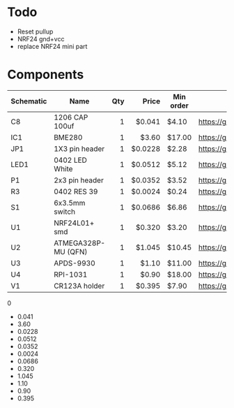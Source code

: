 # Todo

- Reset pullup
- NRF24 gnd+vcc
- replace NRF24 mini part

# Components

| Schematic | Name                | Qty  |   Price | Min order | URL                   |
| --------- | ------------------- | ----:| -------:| --------- | --------------------- |
| C8        | 1206 CAP 100uf      |    1 |  $0.041 |     $4.10 | https://goo.gl/bVkBAX |
| IC1       | BME280              |    1 |   $3.60 |    $17.00 | https://goo.gl/V5KRjY |
| JP1       | 1X3 pin header      |    1 | $0.0228 |     $2.28 | https://goo.gl/KC9M8a |
| LED1      | 0402 LED White      |    1 | $0.0512 |     $5.12 | https://goo.gl/aWK7NA |
| P1        | 2x3 pin header      |    1 | $0.0352 |     $3.52 | https://goo.gl/UTnZWO |
| R3        | 0402 RES 39         |    1 | $0.0024 |     $0.24 | https://goo.gl/Ukcpla |
| S1        | 6x3.5mm switch      |    1 | $0.0686 |     $6.86 | https://goo.gl/Hy7T2Z |
| U1        | NRF24L01+ smd       |    1 |  $0.320 |     $3.20 | https://goo.gl/Wg053p |
| U2        | ATMEGA328P-MU (QFN) |    1 |  $1.045 |    $10.45 | https://goo.gl/zReri2 |
| U3        | APDS-9930           |    1 |   $1.10 |    $11.00 | https://goo.gl/BRHXgw |
| U4        | RPI-1031            |    1 |   $0.90 |    $18.00 | https://goo.gl/n29J7n |
| V1        | CR123A holder       |    1 |  $0.395 |     $7.90 | https://goo.gl/09fL5B |

0
+ 0.041
+ 3.60
+ 0.0228
+ 0.0512
+ 0.0352
+ 0.0024
+ 0.0686
+ 0.320
+ 1.045
+ 1.10
+ 0.90
+ 0.395
